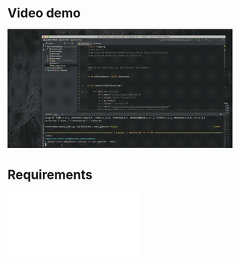   # Video demo
  ![video demo](gumtree.gif)
  
  # Requirements
  ![requirements.txt](requirements.txt)
